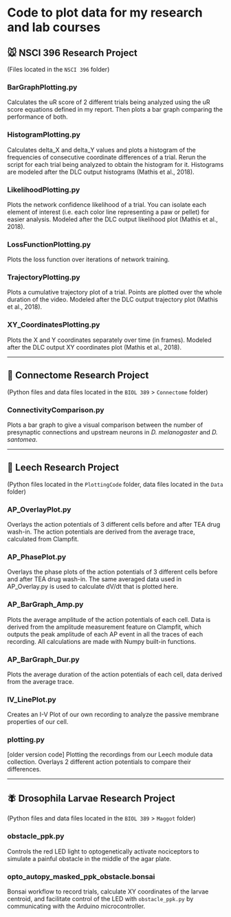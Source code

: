 # Code to plot data for my research and lab courses

## 🐭 NSCI 396 Research Project
(Files located in the `NSCI 396` folder)

### BarGraphPlotting.py
Calculates the uR score of 2 different trials being analyzed using the uR score equations defined in my report. Then plots a bar graph comparing the performance of both.

### HistogramPlotting.py
Calculates delta_X and delta_Y values and plots a histogram of the frequencies of consecutive coordinate differences of a trial. Rerun the script for each trial being analyzed to obtain the histogram for it. Histograms are modeled after the DLC output histograms (Mathis et al., 2018).

### LikelihoodPlotting.py
Plots the network confidence likelihood of a trial. You can isolate each element of interest (i.e. each color line representing a paw or pellet) for easier analysis. Modeled after the DLC output likelihood plot (Mathis et al., 2018).

### LossFunctionPlotting.py
Plots the loss function over iterations of network training.

### TrajectoryPlotting.py
Plots a cumulative trajectory plot of a trial. Points are plotted over the whole duration of the video. Modeled after the DLC output trajectory plot (Mathis et al., 2018).

### XY_CoordinatesPlotting.py
Plots the X and Y coordinates separately over time (in frames). Modeled after the DLC output XY coordinates plot (Mathis et al., 2018).

_________________________________________

## 🧠  Connectome Research Project
(Python files and data files located in the `BIOL 389` > `Connectome` folder)

### ConnectivityComparison.py
Plots a bar graph to give a visual comparison between the number of presynaptic connections and upstream neurons in *D. melanogaster* and *D. santomea*.

_________________________________________

## 🔬 Leech Research Project
(Python files located in the `PlottingCode` folder, data files located in the `Data` folder)

### AP_OverlayPlot.py
Overlays the action potentials of 3 different cells before and after TEA drug wash-in. The action potentials are derived from the average trace, calculated from Clampfit.

### AP_PhasePlot.py
Overlays the phase plots of the action potentials of 3 different cells before and after TEA drug wash-in. The same averaged data used in AP_Overlay.py is used to calculate dV/dt that is plotted here.

### AP_BarGraph_Amp.py
Plots the average amplitude of the action potentials of each cell. Data is derived from the amplitude measurement feature on Clampfit, which outputs the peak amplitude of each AP event in all the traces of each recording. All calculations are made with Numpy built-in functions.

### AP_BarGraph_Dur.py
Plots the average duration of the action potentials of each cell, data derived from the average trace.

### IV_LinePlot.py
Creates an I-V Plot of our own recording to analyze the passive membrane properties of our cell.

### plotting.py
[older version code] Plotting the recordings from our Leech module data collection.
Overlays 2 different action potentials to compare their differences.

_________________________________________

## 🪰  Drosophila Larvae Research Project
(Python files and data files located in the `BIOL 389` > `Maggot` folder)

### obstacle_ppk.py
Controls the red LED light to optogenetically activate nociceptors to simulate a painful obstacle in the middle of the agar plate.

### opto_autopy_masked_ppk_obstacle.bonsai
Bonsai workflow to record trials, calculate XY coordinates of the larvae centroid, and facilitate control of the LED with `obstacle_ppk.py` by communicating with the Arduino microcontroller.
